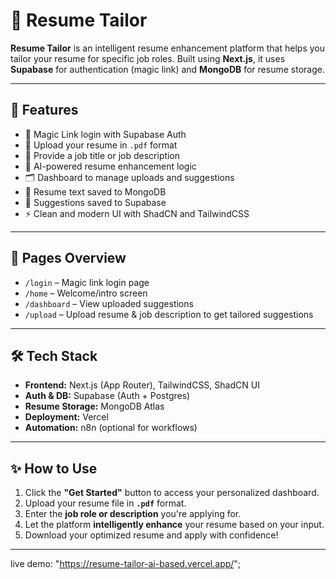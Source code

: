 # 📄 Resume Tailor

**Resume Tailor** is an intelligent resume enhancement platform that helps you tailor your resume for specific job roles. Built using **Next.js**, it uses **Supabase** for authentication (magic link) and **MongoDB** for resume storage.

---

## 🚀 Features

- 🔐 Magic Link login with Supabase Auth
- 📄 Upload your resume in `.pdf` format
- 💬 Provide a job title or job description
- 🧠 AI-powered resume enhancement logic
- 🗂 Dashboard to manage uploads and suggestions
- 🧾 Resume text saved to MongoDB
- 💾 Suggestions saved to Supabase
- ⚡ Clean and modern UI with ShadCN and TailwindCSS

---

## 🧭 Pages Overview

- `/login` – Magic link login page
- `/home` – Welcome/intro screen
- `/dashboard` – View uploaded suggestions
- `/upload` – Upload resume & job description to get tailored suggestions

---

## 🛠️ Tech Stack

- **Frontend:** Next.js (App Router), TailwindCSS, ShadCN UI
- **Auth & DB:** Supabase (Auth + Postgres)
- **Resume Storage:** MongoDB Atlas
- **Deployment:** Vercel
- **Automation:** n8n (optional for workflows)

---

## ✨ How to Use

1. Click the **"Get Started"** button to access your personalized dashboard.
2. Upload your resume file in **`.pdf`** format.
3. Enter the **job role or description** you're applying for.
4. Let the platform **intelligently enhance** your resume based on your input.
5. Download your optimized resume and apply with confidence!

---

live demo: "https://resume-tailor-ai-based.vercel.app/";
